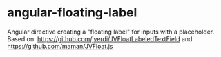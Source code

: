 angular-floating-label
======================

Angular directive creating a "floating label" for inputs with a placeholder. Based on: https://github.com/jverdi/JVFloatLabeledTextField and https://github.com/maman/JVFloat.js

